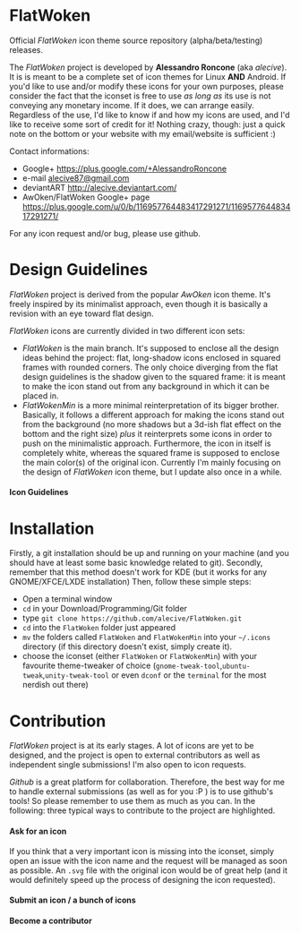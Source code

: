 FlatWoken
=========

Official *FlatWoken* icon theme source repository (alpha/beta/testing) releases.

The *FlatWoken* project is developed by **Alessandro Roncone** (aka *alecive*). It is is meant to be a complete set of icon themes for Linux **AND** Android. If you'd like to use and/or modify these icons for your own purposes, please consider the fact that the iconset is free to use *as long as* its use is not conveying any monetary income. If it does, we can arrange easily. Regardless of the use, I'd like to know if and how my icons are used, and I'd like to receive some sort of credit for it! Nothing crazy, though: just a quick note on the bottom or your website with my email/website is sufficient :)

Contact informations:

- Google+    https://plus.google.com/+AlessandroRoncone
- e-mail     alecive87@gmail.com
- deviantART http://alecive.deviantart.com/
- AwOken/FlatWoken Google+ page https://plus.google.com/u/0/b/116957764483417291271/116957764483417291271/

For any icon request and/or bug, please use github.

Design Guidelines
==============

*FlatWoken* project is derived from the popular *AwOken* icon theme. It's freely inspired by its minimalist approach, even though it is basically a revision with an eye toward flat design. 

*FlatWoken* icons are currently divided in two different icon sets:

- *FlatWoken* is the main branch. It's supposed to enclose all the design ideas behind the project: flat, long-shadow icons enclosed in squared frames with rounded corners. The only choice diverging from the flat design guidelines is the shadow given to the squared frame: it is meant to make the icon stand out from any background in which it can be placed in.
- *FlatWokenMin* is a more minimal reinterpretation of its bigger brother. Basically, it follows a different approach for making the icons stand out from the background (no more shadows but a 3d-ish flat effect on the bottom and the right size) *plus* it reinterprets some icons in order to push on the minimalistic approach. Furthermore, the icon in itself is completely white, whereas the squared frame is supposed to enclose the main color(s) of the original icon. Currently I'm mainly focusing on the design of *FlatWoken* icon theme, but I update also once in a while.

#### Icon Guidelines





Installation
==============

Firstly, a git installation should be up and running on your machine (and you should have at least some basic knowledge related to git). Secondly, remember that this method doesn't work for KDE (but it works for any GNOME/XFCE/LXDE installation) Then, follow these simple steps:

- Open a terminal window
- `cd` in your Download/Programming/Git folder
- type `git clone https://github.com/alecive/FlatWoken.git`
- `cd` into the `FlatWoken` folder just appeared
- `mv` the folders called `FlatWoken` and `FlatWokenMin` into your `~/.icons` directory (if this directory doesn't exist, simply create it).
- choose the iconset (either `FlatWoken` or `FlatWokenMin`) with your favourite theme-tweaker of choice (`gnome-tweak-tool`,`ubuntu-tweak`,`unity-tweak-tool` or even `dconf` or the `terminal` for the most nerdish out there)


Contribution
==============

*FlatWoken* project is at its early stages. A lot of icons are yet to be designed, and the project is open to external contributors as well as independent single submissions! I'm also open to icon requests.

*Github* is a great platform for collaboration. Therefore, the best way for me to handle external submissions (as well as for you :P ) is to use github's tools! So please remember to use them as much as you can. In the following: three typical ways to contribute to the project are highlighted.

#### Ask for an icon

If you think that a very important icon is missing into the iconset, simply open an issue with the icon name and the request will be managed as soon as possible. An `.svg` file with the original icon would be of great help (and it would definitely speed up the process of designing the icon requested).


#### Submit an icon / a bunch of icons



#### Become a contributor

